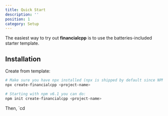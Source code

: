 ```yaml
---
title: Quick Start
description: ''
position: 1
category: Setup
---
```


The easiest way to try out **financialcpp** is to use the batteries-included starter template.

## Installation

Create from template:

<code-group>
  <code-block label="NPX" active>

  ```bash
  # Make sure you have npx installed (npx is shipped by default since NPM 5.2.0) or npm v6.1 or yarn.
  npx create-financialcpp <project-name>
  ```

  </code-block>
  <code-block label="NPM">

  ```bash
  # Starting with npm v6.1 you can do:
  npm init create-financialcpp <project-name>
  ```

  </code-block>
</code-group>

Then, `cd <project-name>